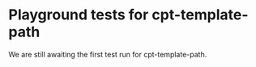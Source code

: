 # Playground tests for cpt-template-path
We are still awaiting the first test run for cpt-template-path.
